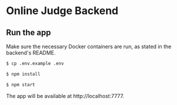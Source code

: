 # Online Judge Backend

## Run the app

Make sure the necessary Docker containers are run, as stated in the backend's README.

```bash
$ cp .env.example .env

$ npm install

$ npm start
```

The app will be available at http://localhost:7777.
